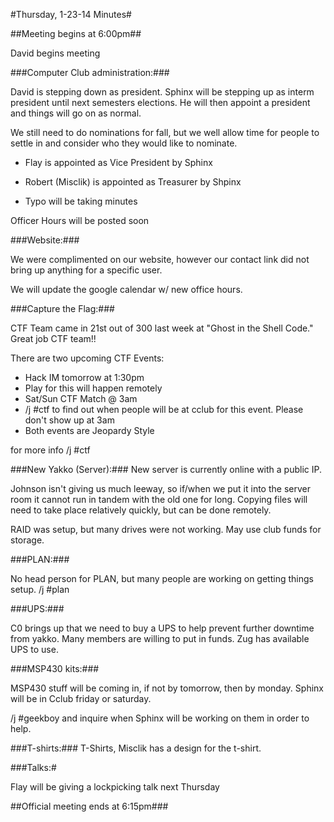 #Thursday, 1-23-14 Minutes#

##Meeting begins at 6:00pm##

David begins meeting

###Computer Club administration:###

David is stepping down as president.  Sphinx will be stepping up as interm president until next semesters elections.  He will then appoint a president and things will go on as normal.

We still need to do nominations for fall, but we well allow time for people to settle in and consider who they would like to nominate.

* Flay is appointed as Vice President by Sphinx

* Robert (Misclik) is appointed as Treasurer by Shpinx

* Typo will be taking minutes

Officer Hours will be posted soon

###Website:###

We were complimented on our website, however our contact link did not bring up anything for a specific user.  

We will update the google calendar w/ new office hours.

###Capture the Flag:###

CTF Team came in 21st out of 300 last week at "Ghost in the Shell Code."  Great job CTF team!!

There are two upcoming CTF Events:

* Hack IM tomorrow at 1:30pm
 * Play for this will happen remotely
* Sat/Sun CTF Match @ 3am
 * /j #ctf to find out when people will be at cclub for this event.  Please don't show up at 3am
* Both events are Jeopardy Style

for more info /j #ctf

###New Yakko (Server):###
New server is currently online with a public IP.

Johnson isn't giving us much leeway, so if/when we put it into the server room it cannot run in tandem with the old one for long.  Copying files will need to take place relatively quickly, but can be done remotely.

RAID was setup, but many drives were not working.  May use club funds for storage.  

###PLAN:### 

No head person for PLAN, but many people are working on getting things setup.  /j #plan

###UPS:###

C0 brings up that we need to buy a UPS to help prevent further downtime from yakko.  Many members are willing to put in funds.  Zug has available UPS to use.  

###MSP430 kits:###

MSP430 stuff will be coming in, if not by tomorrow, then by monday.  Sphinx will be in Cclub friday or saturday.

/j #geekboy and inquire when Sphinx will be working on them in order to help.

###T-shirts:###
T-Shirts, Misclik has a design for the t-shirt.

###Talks:#

Flay will be giving a lockpicking talk next Thursday

##Official meeting ends at 6:15pm###
